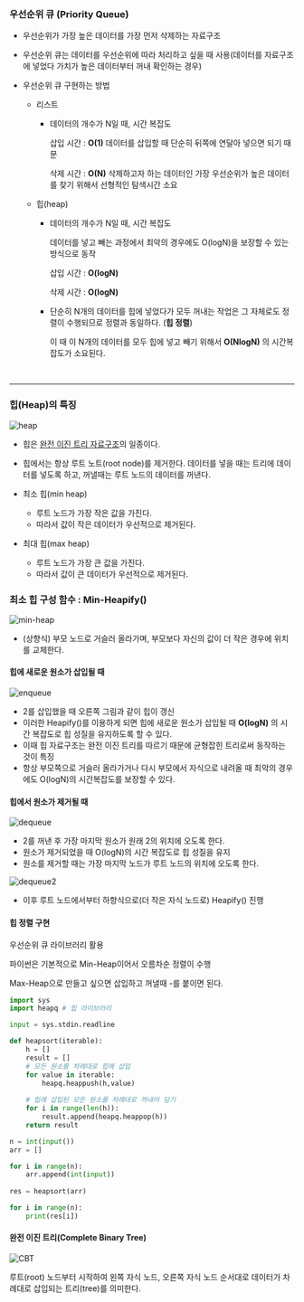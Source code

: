 ### 우선순위 큐 (Priority Queue)

- 우선순위가 가장 높은 데이터를 가장 먼저 삭제하는 자료구조

- 우선순위 큐는 데이터를 우선순위에 따라 처리하고 싶을 때 사용(데이터를 자료구조에 넣었다 가치가 높은 데이터부터 꺼내 확인하는 경우)

- 우선순위 큐 구현하는 방법

  - 리스트

    - 데이터의 개수가 N일 때,  시간 복잡도

      삽입 시간 : **O(1)**  데이터를 삽입할 때 단순히 뒤쪽에 연달아 넣으면 되기 때문

      삭제 시간 : **O(N)**  삭제하고자 하는 데이터인 가장 우선순위가 높은 데이터를 찾기 위해서 선형적인 탐색시간 소요

  - 힙(heap)

    - 데이터의 개수가 N일 때,  시간 복잡도

      데이터를 넣고 빼는 과정에서 최악의 경우에도 O(logN)을 보장할 수 있는 방식으로 동작

      삽입 시간 : **O(logN)**  

      삭제 시간 : **O(logN)**

    - 단순히 N개의 데이터를 힙에 넣었다가 모두 꺼내는 작업은 그 자체로도 정렬이 수행되므로 정렬과 동일하다. (**힙 정렬**)

      이 때 이 N개의 데이터를 모두 힙에 넣고 빼기 위해서 **O(NlogN)** 의 시간복잡도가 소요된다.

</br>

---

### 힙(Heap)의 특징

![heap](https://blog.kakaocdn.net/dn/biUlKc/btquYYrEFom/xT5CqFhMPYIFsk1JNz6WLk/img.png)

- 힙은 [완전 이진 트리 자료구조](#완전-이진-트리(complete-binary-tree))의 일종이다.
- 힙에서는 항상 루트 노트(root node)를 제거한다. 데이터를 넣을 때는 트리에 데이터를 넣도록 하고, 꺼낼때는 루트 노드의 데이터를 꺼낸다.
- 최소 힙(min heap)
  - 루트 노드가 가장 작은 값을 가진다.
  - 따라서 값이 작은 데이터가 우선적으로 제거된다.

- 최대 힙(max heap)
  - 루트 노드가 가장 큰 값을 가진다.
  - 따라서 값이 큰 데이터가 우선적으로 제거된다.




### 최소 힙 구성 함수 : Min-Heapify()

![min-heap](https://slid-capture.s3.ap-northeast-2.amazonaws.com/public/image_upload/3f75849a890a4de08c0f0226cb38f9ff/11f1c338-1a13-4103-bd75-9de7067bcf2e.png)

- (상향식) 부모 노드로 거슬러 올라가며, 부모보다 자신의 값이 더 작은 경우에 위치를 교체한다.

#### 힙에 새로운 원소가 삽입될 때

![enqueue](https://slid-capture.s3.ap-northeast-2.amazonaws.com/public/image_upload/3f75849a890a4de08c0f0226cb38f9ff/309b55e3-a4bf-4a44-a8ab-75b389ddd816.png)

- 2를 삽입했을 때 오른쪽 그림과 같이 힙이 갱신
- 이러한 Heapify()를 이용하게 되면 힙에 새로운 원소가 삽입될 때 **O(logN)** 의 시간 복잡도로 힙 성질을 유지하도록 할 수 있다.
- 이때 힙 자료구조는 완전 이진 트리를 따르기 때문에 균형잡힌 트리로써 동작하는 것이 특징
- 항상 부모쪽으로 거슬러 올라가거나 다시 부모에서 자식으로 내려올 때 최악의 경우에도 O(logN)의 시간복잡도를 보장할 수 있다. 

#### 힙에서 원소가 제거될 때

![dequeue](https://slid-capture.s3.ap-northeast-2.amazonaws.com/public/image_upload/3f75849a890a4de08c0f0226cb38f9ff/bcec2ce3-d351-45a8-8588-7ad31801abbc.png)

- 2를 꺼낸 후 가장 마지막 원소가 원래 2의 위치에 오도록 한다.
- 원소가 제거되었을 때 O(logN)의 시간 복잡도로 힙 성질을 유지
- 원소를 제거할 때는 가장 마지막 노드가 루트 노드의 위치에 오도록 한다.

![dequeue2](https://slid-capture.s3.ap-northeast-2.amazonaws.com/public/image_upload/3f75849a890a4de08c0f0226cb38f9ff/bdd74589-1515-447d-9f8d-3f4f9d7d9081.png)

- 이후 루트 노드에서부터 하향식으로(더 작은 자식 노드로) Heapify() 진행

#### 힙 정렬 구현

우선순위 큐 라이브러리 활용

파이썬은 기본적으로 Min-Heap이어서 오름차순 정렬이 수행

Max-Heap으로 만들고 싶으면 삽입하고 꺼낼때 -를 붙이면 된다.

```python
import sys
import heapq # 힙 라이브러리

input = sys.stdin.readline

def heapsort(iterable):
    h = []
    result = []
    # 모든 원소를 차례대로 힙에 삽입
    for value in iterable:
        heapq.heappush(h,value)
        
    # 힙에 삽입된 모든 원소를 차례대로 꺼내어 담기
    for i in range(len(h)):
        result.append(heapq.heappop(h))
    return result

n = int(input())
arr = []

for i in range(n):
    arr.append(int(input))
    
res = heapsort(arr)

for i in range(n):
    print(res[i])
```



#### 완전 이진 트리(Complete Binary Tree)

![CBT](https://slid-capture.s3.ap-northeast-2.amazonaws.com/public/image_upload/3f75849a890a4de08c0f0226cb38f9ff/7f015080-39ba-429b-8698-8d7974537633.png)

루트(root) 노드부터 시작하여 왼쪽 자식 노드, 오른쪽 자식 노드 순서대로 데이터가 차례대로 삽입되는 트리(tree)를 의미한다.
